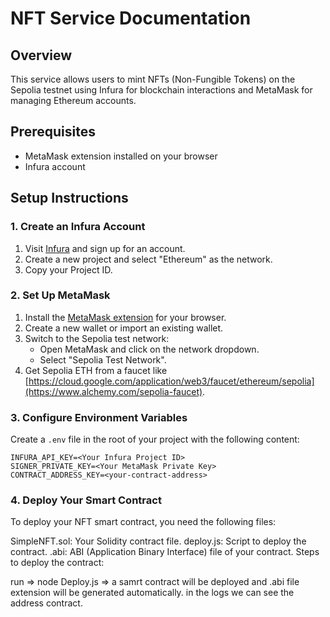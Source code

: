 # NFT Service Documentation

## Overview
This service allows users to mint NFTs (Non-Fungible Tokens) on the Sepolia testnet using Infura for blockchain interactions and MetaMask for managing Ethereum accounts.

## Prerequisites
- MetaMask extension installed on your browser
- Infura account

## Setup Instructions

### 1. Create an Infura Account
1. Visit [Infura](https://infura.io/) and sign up for an account.
2. Create a new project and select "Ethereum" as the network.
3. Copy your Project ID.

### 2. Set Up MetaMask
1. Install the [MetaMask extension](https://metamask.io/) for your browser.
2. Create a new wallet or import an existing wallet.
3. Switch to the Sepolia test network:
   - Open MetaMask and click on the network dropdown.
   - Select "Sepolia Test Network".
4. Get Sepolia ETH from a faucet like [https://cloud.google.com/application/web3/faucet/ethereum/sepolia](https://www.alchemy.com/sepolia-faucet).

### 3. Configure Environment Variables
Create a `.env` file in the root of your project with the following content:

```dotenv
INFURA_API_KEY=<Your Infura Project ID>
SIGNER_PRIVATE_KEY=<Your MetaMask Private Key>
CONTRACT_ADDRESS_KEY=<your-contract-address>
```
### 4. Deploy Your Smart Contract
To deploy your NFT smart contract, you need the following files:

SimpleNFT.sol: Your Solidity contract file.
deploy.js: Script to deploy the contract.
.abi: ABI (Application Binary Interface) file of your contract.
Steps to deploy the contract:

run  => node Deploy.js => a samrt contract will be deployed and .abi file extension will be generated automatically. in the logs we can see the address contract.

